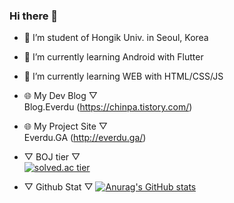 ### Hi there 👋
- 🔭 I’m student of Hongik Univ. in Seoul, Korea
- 🌱 I’m currently learning Android with Flutter
- 🌱 I’m currently learning WEB with HTML/CSS/JS
- 🌐 My Dev Blog ▽  
Blog.Everdu (https://chinpa.tistory.com/)
- 🌐 My Project Site ▽  
Everdu.GA (http://everdu.ga/)
- ▽  BOJ tier  ▽  
[![solved.ac tier](http://mazassumnida.wtf/api/generate_badge?boj=kckc0608)](https://solved.ac/kckc0608)

- ▽  Github Stat  ▽
[![Anurag's GitHub stats](https://github-readme-stats.vercel.app/api?username=kckc0608)](https://github.com/anuraghazra/github-readme-stats)
